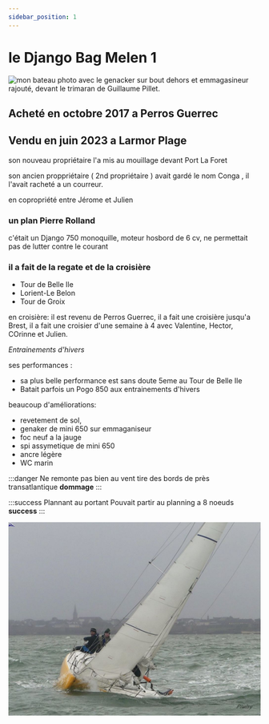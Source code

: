 ```yaml
---
sidebar_position: 1
---
```


 # le Django Bag Melen 1
![mon bateau](/img/genack.JPG "entrainement d'hivers")
  photo avec le genacker sur bout dehors et emmagasineur rajouté, devant le trimaran de Guillaume Pillet.

  ## Acheté en octobre 2017 a Perros Guerrec
  ## Vendu en juin 2023 a Larmor Plage
   son nouveau propriétaire l'a mis au mouillage devant Port La Foret

   son ancien proppriétaire ( 2nd propriétaire ) avait gardé le nom Conga , il l'avait racheté a un courreur.

   en copropriété entre Jérome et Julien
 
 ### un plan Pierre Rolland
   c'était un Django 750 monoquille, 
   moteur hosbord  de 6 cv, ne permettait pas de lutter contre le courant
    
  ### il a fait de la regate et de la croisière

  * Tour de Belle Ile
  * Lorient-Le Belon
  * Tour de Groix

  en croisière: il est revenu de Perros Guerrec, il a fait une croisière jusqu'a Brest, il a fait une croisier d'une semaine à 4 avec Valentine, Hector, COrinne et Julien.

  *Entrainements d'hivers*

  ses performances :

  * sa plus belle performance est sans doute 5eme au Tour de Belle Ile
  * Batait parfois un Pogo 850 aux entrainements d'hivers

  beaucoup d'améliorations:
  * revetement de sol, 
  * genaker de mini 650 sur emmaganiseur
  * foc neuf a la jauge
  * spi assymetique de mini 650
  * ancre légère
  * WC marin


  :::danger Ne remonte pas bien au vent
  tire des bords de près transatlantique **dommage**
  :::

  :::success Plannant au portant
  Pouvait partir au planning a 8 noeuds **success**
  :::

 
![mon bateau](/img/BM110.jpg "entrainement d'hivers")
